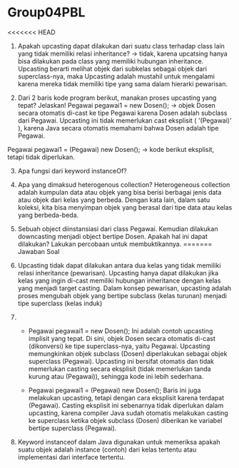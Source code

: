 # Group04PBL
<<<<<<< HEAD
1.	Apakah upcasting dapat dilakukan dari suatu class terhadap class lain yang tidak memiliki relasi inheritance?
-> tidak, karena upcatsing hanya bisa dilakukan pada class yang memiliki hubungan inheritance. Upcasting berarti melihat objek dari subkelas sebagai objek dari superclass-nya, maka Upcasting adalah mustahil untuk mengalami karena mereka tidak memiliki tipe yang sama dalam hierarki pewarisan.

2.	Dari 2 baris kode program berikut, manakan proses upcasting yang tepat? Jelaskan!
Pegawai pegawai1 = new Dosen();
-> objek Dosen secara otomatis di-cast ke tipe Pegawai karena Dosen adalah subclass dari Pegawai. Upcasting ini tidak memerlukan cast eksplisit ( '(Pegawai)' ), karena Java secara otomatis memahami bahwa Dosen adalah tipe Pegawai.

Pegawai pegawai1 = (Pegawai) new Dosen();
-> kode berikut eksplisit, tetapi tidak diperlukan.

3.	Apa fungsi dari keyword instanceOf?
4.	Apa yang dimaksud heterogenous collection? Heterogeneous collection adalah kumpulan data atau objek yang bisa berisi berbagai jenis data atau objek dari kelas yang berbeda. Dengan kata lain, dalam satu koleksi, kita bisa menyimpan objek yang berasal dari tipe data atau kelas yang berbeda-beda.
5.	Sebuah object diinstansiasi dari class Pegawai. Kemudian dilakukan downcasting menjadi object bertipe Dosen. Apakah hal ini dapat dilakukan? Lakukan percobaan untuk membuktikannya.
=======
Jawaban Soal

1. Upcasting tidak dapat dilakukan antara dua kelas yang tidak memiliki relasi inheritance (pewarisan). Upcasting hanya dapat dilakukan jika kelas yang ingin di-cast memiliki hubungan inheritance dengan kelas yang menjadi target casting. Dalam konsep pewarisan, upcasting adalah proses mengubah objek yang bertipe subclass (kelas turunan) menjadi tipe superclass (kelas induk)

2. - Pegawai pegawai1 = new Dosen();
Ini adalah contoh upcasting implisit yang tepat. Di sini, objek Dosen secara otomatis di-cast (dikonversi) ke tipe superclass-nya, yaitu Pegawai. Upcasting memungkinkan objek subclass (Dosen) diperlakukan sebagai objek superclass (Pegawai). Upcasting ini bersifat otomatis dan tidak memerlukan casting secara eksplisit (tidak memerlukan tanda kurung atau (Pegawai)), sehingga kode ini lebih sederhana.

   - Pegawai pegawai1 = (Pegawai) new Dosen();
Baris ini juga melakukan upcasting, tetapi dengan cara eksplisit karena terdapat (Pegawai). Casting eksplisit ini sebenarnya tidak diperlukan dalam upcasting, karena compiler Java sudah otomatis melakukan casting ke superclass ketika objek subclass (Dosen) diberikan ke variabel bertipe superclass (Pegawai).
3. Keyword instanceof dalam Java digunakan untuk memeriksa apakah suatu objek adalah instance (contoh) dari kelas tertentu atau implementasi dari interface tertentu.
